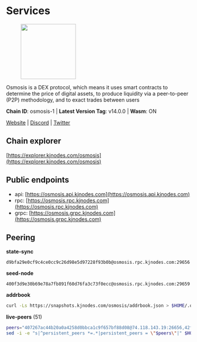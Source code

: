 # Services

<figure><img src="https://raw.githubusercontent.com/kj89/testnet_manuals/main/pingpub/logos/osmosis.png" width="150" alt=""><figcaption></figcaption></figure>

Osmosis is a DEX protocol, which means it uses smart contracts  to determine the price of digital assets, to produce liquidity  via a peer-to-peer (P2P) methodology, and to exact trades between users

**Chain ID**: osmosis-1 | **Latest Version Tag**: v14.0.0 | **Wasm**: ON

[Website](https://osmosis.zone) | [Discord](https://discord.gg/osmosis) | [Twitter](https://twitter.com/osmosiszone)




## Chain explorer
[https://explorer.kjnodes.com/osmosis](https://explorer.kjnodes.com/osmosis)

## Public endpoints

* api: [https://osmosis.api.kjnodes.com](https://osmosis.api.kjnodes.com)
* rpc: [https://osmosis.rpc.kjnodes.com](https://osmosis.rpc.kjnodes.com)
* grpc: [https://osmosis.grpc.kjnodes.com](https://osmosis.grpc.kjnodes.com)

## Peering

**state-sync**

```text
d9bfa29e0cf9c4ce0cc9c26d98e5d97228f93b0b@osmosis.rpc.kjnodes.com:29656
```

**seed-node**

```text
400f3d9e30b69e78a7fb891f60d76fa3c73f0ecc@osmosis.rpc.kjnodes.com:29659
```

**addrbook**
```bash
curl -Ls https://snapshots.kjnodes.com/osmosis/addrbook.json > $HOME/.osmosisd/config/addrbook.json
```

**live-peers** (51)
```bash
peers="407267ac44b20a0a4258d0bbca1c9f657bf88d08@74.118.143.19:26656,42f42a4b3527b927d5002d45abd37f66ecdd4861@51.178.74.75:16656,d9bfa29e0cf9c4ce0cc9c26d98e5d97228f93b0b@65.109.88.38:29656,47e4075978458bfc382630b2a46aabbbbf7977b2@143.198.234.114:26656,00b8417664577f3d66b27120523e7b6fd0d2e41f@54.214.82.222:26656,bfb67b2ae345955d6bc0991450120669c683386e@149.56.25.66:26656,30e9432879d5b0976b88e52120dc12338e40fc33@65.108.108.176:26656,724cef11bbe866269b3d67f7dd5ea539cc4096bf@198.244.164.186:26656,43785e5ffd8783393ea8094f77efcee5bdbcdce3@78.141.244.18:26656,42745690b41f6a7515c4a87d88efda2e82b55b76@78.46.94.183:26656,20913e92e8b9ea2d80ad34edd9b52e97886cf616@54.37.30.181:26656,f4b811759e55f665180545ad5e1b42573f660861@135.181.181.251:26656,32e9d4a7413dd5393c8be004bee68dea683be839@65.21.227.95:2004,ebc272824924ea1a27ea3183dd0b9ba713494f83@185.16.39.137:26716,9b1bfb99d9eb04af32510ed8e3eb83c59448662f@95.214.52.220:26656,e0fbdbdce6ec8797412751edd00fbaf114c42fad@34.220.226.204:26656,be930386104083882c7e491d60584e15c101c1da@178.128.156.131:26656,dc230c6475bdbf3ab64058a37a8de2261b6396eb@74.96.207.58:26822,a6283307952423c1751431c220d11ed36b61ed84@143.110.237.113:26656,406f64a8d601e34d7311fd61ec87b0c7028bd230@138.201.23.39:46656,2736d870197d443e463b4ff4b7b52f1cec920030@45.63.39.14:26656,5f82cc2745cd5d02630e8b1528bd5a312fdccb6e@89.149.218.69:26656,0419c998d6aac0afdb05808ad9a935670248e209@65.108.204.56:26656,27e14df66c9e4cd6b176b0dca6adfa9b6750f911@5.161.72.103:26656,31d2c86f7957e2db91297e54c3b0456ea06c2250@173.67.177.115:26656,e81c3c20833cfb5d652a9c842c9f1c8b1835479d@108.61.190.21:26656,a2024229e2eed1650ba3a3ea9db67fa318dc232e@142.132.199.3:26656,f023313994a3d06c81d767a10571ba9b165c4f91@65.21.238.147:36656,173751092c573b78d0dd40677dc7d7f5b546dcfd@94.130.207.9:26656,b37a3c92c039de2582edd120b16afa3f462ecf3e@23.88.69.22:27166,d0d4b88110767c503baa8a618cfd7e284482f8dc@37.120.245.11:26656,f9bfc7f25f63bd7e392fbe5465126b311465cbce@65.108.78.186:26656,4e38d3caa1554d7f46a2654fa9997554c13f61f2@95.216.96.61:26656,8500a6a0a7f1a6afc66f5d8956214bfd44ebd30c@65.109.53.142:26856,fced2c95050c0d4781b76cd2b0a93efae03cb395@65.108.77.93:26656,fc590afe489a1b9ca8ff3f2fb396dbc20b1997a4@204.16.244.254:26656,ec929701754be057fb38c824fc127e26add9c900@138.201.121.185:26666,c5358545d951ae666c695903036c1e93578951eb@135.181.176.113:26656,f9a920a61ee994b12b77178dd5f1fc1ed39b7cd2@142.132.255.49:26656,82e224c9640048a6513c589e904c0d903bb99f32@74.118.140.23:26656,e613079d9b1c1c688963215a975cc9b29722f4fb@65.108.238.103:12556,980b15331dece2aa8020c1800b9c00ddb273c872@138.201.32.103:30656,33cf290cc0cfec8c59e6af86f1a5579303d21087@138.68.14.64:26656,60a2c89e7253502e93517a026f44a2431cc81230@220.85.113.39:26656,9203fbde463bd66bb451da3de390c7d3515c2bf2@65.108.46.248:26656,e153cc49052d67280dfdd6d660f3d98622905850@209.133.193.74:26656,569aac51b04607a18696c63035586816dec85511@157.90.213.235:26656,259ab883ee76f92e82f8f14d463aaaa09d857fb9@144.76.70.108:9010,6178f129efa76d235436e2156959d0acb4772c6a@65.108.128.168:36656,8e72d0b37a9dc16ea58c0da705caa6530badd6ce@138.197.68.193:26656,1c398af2208984d4e59bc41132e3eac0508abb0f@95.216.76.251:26656"
sed -i -e "s|^persistent_peers *=.*|persistent_peers = \"$peers\"|" $HOME/.osmosisd/config/config.toml
```

